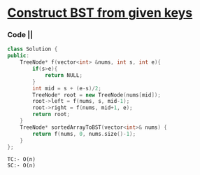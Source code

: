 # [Construct BST from given keys](https://leetcode.com/problems/convert-sorted-array-to-binary-search-tree/)

### Code ||

``` .cpp
class Solution {
public:
    TreeNode* f(vector<int> &nums, int s, int e){
        if(s>e){
            return NULL;
        }
        int mid = s + (e-s)/2;
        TreeNode* root = new TreeNode(nums[mid]);
        root->left = f(nums, s, mid-1);
        root->right = f(nums, mid+1, e);
        return root;
    }
    TreeNode* sortedArrayToBST(vector<int>& nums) {
        return f(nums, 0, nums.size()-1);
    }
};
```

```
TC:- O(n)
SC:- O(n)
```
